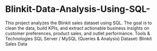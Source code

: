 # Blinkit-Data-Analysis-Using-SQL-
This project analyzes the Blinkit sales dataset using SQL.
The goal is to clean the data, build KPIs, and extract actionable business insights on customer preferences, product sales, and outlet performance.
Tools & Technologies
SQL Server / MySQL (Queries & Analysis)
Dataset: Blinkit Sales Data
